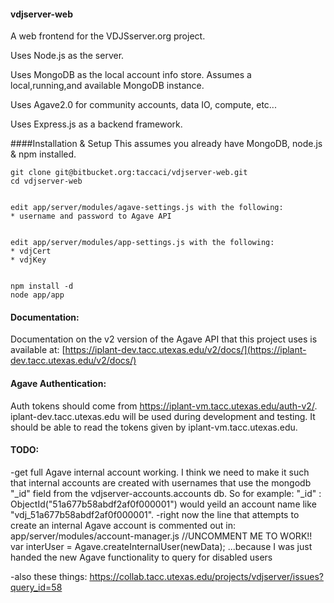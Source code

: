 #### vdjserver-web
A web frontend for the VDJSserver.org project.

Uses Node.js as the server.

Uses MongoDB as the local account info store. Assumes a local,running,and available MongoDB instance.

Uses Agave2.0 for community accounts, data IO, compute, etc...

Uses Express.js as a backend framework.

####Installation & Setup
This assumes you already have MongoDB, node.js & npm installed.

```
git clone git@bitbucket.org:taccaci/vdjserver-web.git
cd vdjserver-web


edit app/server/modules/agave-settings.js with the following:
* username and password to Agave API


edit app/server/modules/app-settings.js with the following:
* vdjCert
* vdjKey


npm install -d
node app/app
```

#### Documentation:
Documentation on the v2 version of the Agave API that this project uses is available at: [https://iplant-dev.tacc.utexas.edu/v2/docs/](https://iplant-dev.tacc.utexas.edu/v2/docs/)

#### Agave Authentication:
Auth tokens should come from https://iplant-vm.tacc.utexas.edu/auth-v2/.
iplant-dev.tacc.utexas.edu will be used during development and testing. It should be able to read the tokens given by iplant-vm.tacc.utexas.edu.

#### TODO:
-get full Agave internal account working. I think we need to make it such that internal accounts are created with usernames that use the mongodb "_id" field from the vdjserver-accounts.accounts db. So for example: "_id" : ObjectId("51a677b58abdf2af0f000001") would yeild an account name like "vdj_51a677b58abdf2af0f000001". 
-right now the line that attempts to create an internal Agave account is commented out in:
    app/server/modules/account-manager.js
    //UNCOMMENT ME TO WORK!!                    var interUser = Agave.createInternalUser(newData);
    ...because I was just handed the new Agave functionality to query for disabled users

-also these things: https://collab.tacc.utexas.edu/projects/vdjserver/issues?query_id=58
